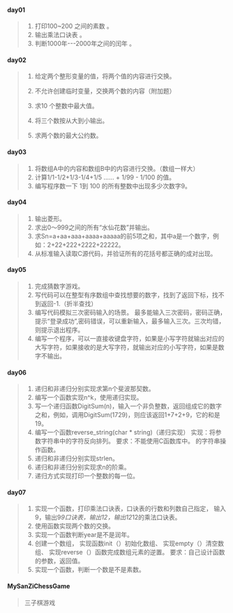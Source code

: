 #### day01

> 1. 打印100~200 之间的素数 。
> 2. 输出乘法口诀表 。
> 3. 判断1000年---2000年之间的闰年 。

#### day02

> 1. 给定两个整形变量的值，将两个值的内容进行交换。 
>
> 2. 不允许创建临时变量，交换两个数的内容（附加题） 
> 3. 求10 个整数中最大值。 
> 4. 将三个数按从大到小输出。 
> 5. 求两个数的最大公约数。

#### day03

> 1. 将数组A中的内容和数组B中的内容进行交换。（数组一样大）
> 2. 计算1/1-1/2+1/3-1/4+1/5 …… + 1/99 - 1/100 的值。
> 3. 编写程序数一下 1到 100 的所有整数中出现多少次数字9。 

#### day04

> 1. 输出菱形。
> 2. 求出0～999之间的所有“水仙花数”并输出。
> 3. 求Sn=a+aa+aaa+aaaa+aaaaa的前5项之和，其中a是一个数字，例如：2+22+222+2222+22222。
> 4. 从标准输入读取C源代码，并验证所有的花括号都正确的成对出现。 

#### day05

> 1. 完成猜数字游戏。
> 2. 写代码可以在整型有序数组中查找想要的数字，找到了返回下标，找不到返回-1.（折半查找）
> 3. 编写代码模拟三次密码输入的场景。 
>    最多能输入三次密码，密码正确，提示“登录成功”,密码错误，可以重新输入，最多输入三次。三次均错，则提示退出程序。
> 4. 编写一个程序，可以一直接收键盘字符，如果是小写字符就输出对应的大写字符，如果接收的是大写字符，就输出对应的小写字符，如果是数字不输出。

#### day06

> 1. 递归和非递归分别实现求第n个斐波那契数。
> 2. 编写一个函数实现n^k，使用递归实现。
> 3. 写一个递归函数DigitSum(n)，输入一个非负整数，返回组成它的数字之和，例如，调用DigitSum(1729)，则应该返回1+7+2+9，它的和是19。
> 4. 编写一个函数reverse_string(char * string)（递归实现） 
>    实现：将参数字符串中的字符反向排列。 
>    要求：不能使用C函数库中。
>    的字符串操作函数。
> 5. 递归和非递归分别实现strlen。
> 6. 递归和非递归分别实现求n的阶乘。
> 7. 递归方式实现打印一个整数的每一位。

#### day07

> 1. 实现一个函数，打印乘法口诀表，口诀表的行数和列数自己指定， 
>    输入9，输出9*9口诀表，输出12，输出12*12的乘法口诀表。 
> 2. 使用函数实现两个数的交换。
> 3. 实现一个函数判断year是不是润年。
> 4. 创建一个数组， 
>    实现函数init（）初始化数组、 
>    实现empty（）清空数组、 
>    实现reverse（）函数完成数组元素的逆置。 
>    要求：自己设计函数的参数，返回值。 
> 5. 实现一个函数，判断一个数是不是素数。

#### MySanZiChessGame

> 三子棋游戏